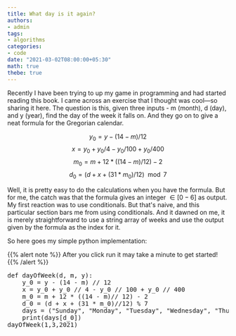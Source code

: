 ```yaml
---
title: What day is it again?
authors:
- admin
tags:
- algorithms
categories:
- code
date: "2021-03-02T08:00:00+05:30"
math: true
thebe: true
---
```


Recently I have been trying to up my game in programming and had started reading this book.  I came across an exercise that I thought was cool—so sharing it here.
The question is this, given three inputs - m (month), d (day), and y (year), find the day of the week it falls on. And they go on to give a neat formula for the Gregorian calendar.

$$
y_0 = y - (14 - m) / 12
$$
$$
x = y_0 + y_0 / 4 - y_0 / 100 + y_0 / 400
$$
$$
m_0 = m + 12 * ((14 - m)/ 12) - 2
$$
$$
d_0 = (d + x + (31 * m_0)/12) \mod 7
$$

Well, it is pretty easy to do the calculations when you have the formula. But for me, the catch was that the formula gives an integer $\in [0-6]$ as output. My first reaction was to use conditionals. But that's naive, and this particular section bars me from using conditionals. And it dawned on me, it is merely straightforward to use a string array of weeks and use the output given by the formula as the index for it.

So here goes my simple python implementation:

{{% alert note %}}
After you click run it may take a minute to get started!
{{% /alert %}}

<pre data-executable>
def dayOfWeek(d, m, y):
    y_0 = y - (14 - m) // 12
    x = y_0 + y_0 // 4 - y_0 // 100 + y_0 // 400
    m_0 = m + 12 * ((14 - m)// 12) - 2
    d_0 = (d + x + (31 * m_0)//12) % 7
    days = ("Sunday", "Monday", "Tuesday", "Wednesday", "Thursday", "Friday", "Saturday")
    print(days[d_0])
dayOfWeek(1,3,2021)
</pre>
